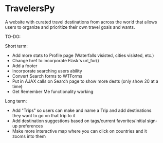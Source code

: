 # TravelersPy

A website with curated travel destinations from across the world that allows users to organize and prioritize their own travel goals and wants.

TO-DO:

Short term:
- Add more stats to Profile page (Waterfalls visisted, cities visisted, etc.)
- Change href to incorporate Flask's url_for()
- Add a footer
- Incorporate searching users ability
- Convert Search forms to WTForms
- Put in AJAX calls on Search page to show more dests (only show 20 at a time)
- Get Remember Me functionality working

Long term:
- Add "Trips" so users can make and name a Trip and add destinations they want to go on that trip to it
- Add destination suggestions based on tags/current favorites/initial sign-up preferences
- Make more interactive map where you can click on countries and it zooms into them